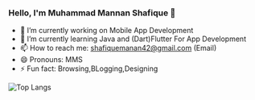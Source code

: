 ### Hello, I'm Muhammad Mannan Shafique 👋

- 🔭 I’m currently working on Mobile App Development
- 🌱 I’m currently learning Java and (Dart)Flutter For App Development
- 📫 How to reach me: shafiquemanan42@gmail.com (Email)
- 😄 Pronouns: MMS
- ⚡ Fun fact: Browsing,BLogging,Designing

![Top Langs](https://github-readme-stats.vercel.app/api/top-langs/?username=mannanshafique&theme=radical&layout=compact)
